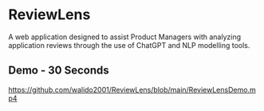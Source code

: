 # ReviewLens

A web application designed to assist Product Managers with analyzing application reviews through the use of ChatGPT and NLP modelling tools.

## Demo - 30 Seconds

https://github.com/walido2001/ReviewLens/blob/main/ReviewLensDemo.mp4
